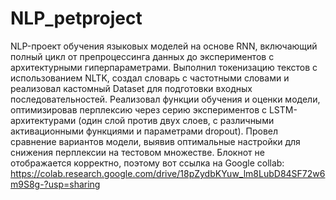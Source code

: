 # NLP_petproject
NLP-проект обучения языковых моделей на основе RNN, включающий полный цикл от препроцессинга данных до экспериментов с архитектурными гиперпараметрами. Выполнил токенизацию текстов с использованием NLTK, создал словарь с частотными словами и реализовал кастомный Dataset для подготовки входных последовательностей. Реализовал функции обучения и оценки модели, оптимизировав перплексию через серию экспериментов с LSTM-архитектурами (один слой против двух слоев, с различными активационными функциями и параметрами dropout). Провел сравнение вариантов модели, выявив оптимальные настройки для снижения перплексии на тестовом множестве.
Блокнот не отображается корректно, поэтому вот ссылка на Google collab:  https://colab.research.google.com/drive/18pZydbKYuw_lm8LubD84SF72w6m9S8g-?usp=sharing

